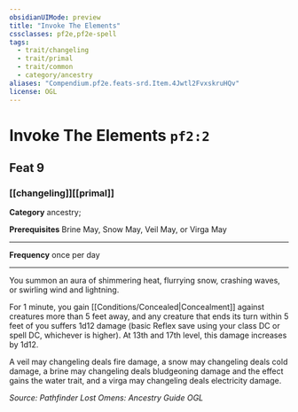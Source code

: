 ```yaml
---
obsidianUIMode: preview
title: "Invoke The Elements"
cssclasses: pf2e,pf2e-spell
tags:
  - trait/changeling
  - trait/primal
  - trait/common
  - category/ancestry
aliases: "Compendium.pf2e.feats-srd.Item.4Jwtl2FvxskruHQv"
license: OGL
---
```

# Invoke The Elements `pf2:2`
## Feat 9
### [[changeling]][[primal]]

**Category** ancestry; 



**Prerequisites** Brine May, Snow May, Veil May, or Virga May
* * *
**Frequency** once per day

* * *

You summon an aura of shimmering heat, flurrying snow, crashing waves, or swirling wind and lightning.

For 1 minute, you gain [[Conditions/Concealed|Concealment]] against creatures more than 5 feet away, and any creature that ends its turn within 5 feet of you suffers 1d12 damage (basic Reflex save using your class DC or spell DC, whichever is higher). At 13th and 17th level, this damage increases by 1d12.

A veil may changeling deals fire damage, a snow may changeling deals cold damage, a brine may changeling deals bludgeoning damage and the effect gains the water trait, and a virga may changeling deals electricity damage.

*Source: Pathfinder Lost Omens: Ancestry Guide*
*OGL*